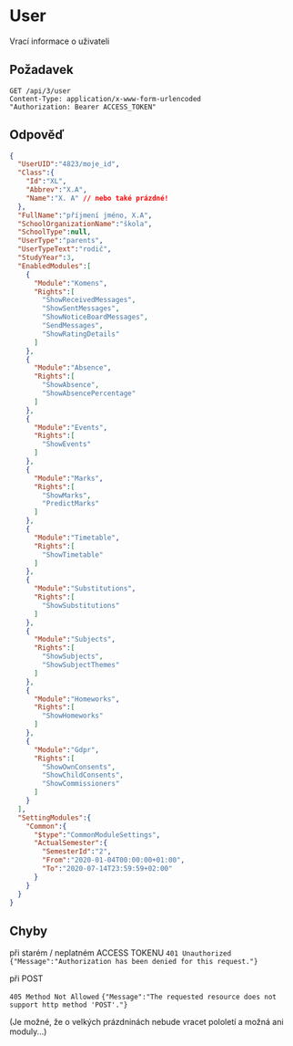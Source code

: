 # User

Vrací informace o uživateli

## Požadavek
```
GET /api/3/user
Content-Type: application/x-www-form-urlencoded
"Authorization: Bearer ACCESS_TOKEN"
```

## Odpověď
```json
{
  "UserUID":"4823/moje_id",
  "Class":{
    "Id":"XL",
    "Abbrev":"X.A",
    "Name":"X. A" // nebo také prázdné!
  },
  "FullName":"příjmení jméno, X.A",
  "SchoolOrganizationName":"škola",
  "SchoolType":null,
  "UserType":"parents",
  "UserTypeText":"rodič",
  "StudyYear":3,
  "EnabledModules":[
    {
      "Module":"Komens",
      "Rights":[
        "ShowReceivedMessages",
        "ShowSentMessages",
        "ShowNoticeBoardMessages",
        "SendMessages",
        "ShowRatingDetails"
      ]
    },
    {
      "Module":"Absence",
      "Rights":[
        "ShowAbsence",
        "ShowAbsencePercentage"
      ]
    },
    {
      "Module":"Events",
      "Rights":[
        "ShowEvents"
      ]
    },
    {
      "Module":"Marks",
      "Rights":[
        "ShowMarks",
        "PredictMarks"
      ]
    },
    {
      "Module":"Timetable",
      "Rights":[
        "ShowTimetable"
      ]
    },
    {
      "Module":"Substitutions",
      "Rights":[
        "ShowSubstitutions"
      ]
    },
    {
      "Module":"Subjects",
      "Rights":[
        "ShowSubjects",
        "ShowSubjectThemes"
      ]
    },
    {
      "Module":"Homeworks",
      "Rights":[
        "ShowHomeworks"
      ]
    },
    {
      "Module":"Gdpr",
      "Rights":[
        "ShowOwnConsents",
        "ShowChildConsents",
        "ShowCommissioners"
      ]
    }
  ],
  "SettingModules":{
    "Common":{
      "$type":"CommonModuleSettings",
      "ActualSemester":{
        "SemesterId":"2",
        "From":"2020-01-04T00:00:00+01:00",
        "To":"2020-07-14T23:59:59+02:00"
      }
    }
  }
}
```

## Chyby
při starém / neplatném ACCESS TOKENU
```401 Unauthorized```
```{"Message":"Authorization has been denied for this request."}```

při POST

```405 Method Not Allowed```
```{"Message":"The requested resource does not support http method 'POST'."}```

(Je možné, že o velkých prázdninách nebude vracet pololetí a možná ani moduly...)